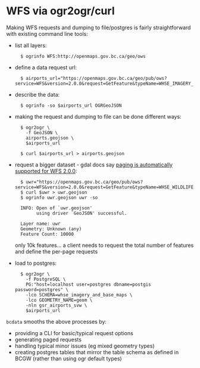 # WFS via ogr2ogr/curl

Making WFS requests and dumping to file/postgres is fairly straightforward with existing command line tools:

- list all layers:

        $ ogrinfo WFS:http://openmaps.gov.bc.ca/geo/ows

- define a data request url:

        $ airports_url="https://openmaps.gov.bc.ca/geo/pub/ows?service=WFS&version=2.0.0&request=GetFeature&typeName=WHSE_IMAGERY_AND_BASE_MAPS.GSR_AIRPORTS_SVW&outputFormat=json&SRSNAME=epsg%3A3005"

- describe the data:
  
        $ ogrinfo -so $airports_url OGRGeoJSON

- making the request and dumping to file can be done different ways:
  
        $ ogr2ogr \
          -f GeoJSON \
          airports.geojson \
          $airports_url

        $ curl $airports_url > airports.geojson

- request a bigger dataset - gdal docs say [paging is automatically supported for WFS 2.0.0](https://gdal.org/drivers/vector/wfs.html#paging-with-wfs-2-0):

        $ uwr="https://openmaps.gov.bc.ca/geo/pub/ows?service=WFS&version=2.0.0&request=GetFeature&typeName=WHSE_WILDLIFE_MANAGEMENT.WCP_UNGULATE_WINTER_RANGE_SP&outputFormat=json&SRSNAME=epsg%3A3005"
        $ curl $uwr > uwr.geojson
        $ ogrinfo uwr.geojson uwr -so

        INFO: Open of `uwr.geojson'
              using driver `GeoJSON' successful.

        Layer name: uwr
        Geometry: Unknown (any)
        Feature Count: 10000

    only 10k features... a client needs to request the total number of features and define the per-page requests

- load to postgres:
    
        $ ogr2ogr \
          -f PostgreSQL \
          PG:"host=localhost user=postgres dbname=postgis password=postgres" \
          -lco SCHEMA=whse_imagery_and_base_maps \
          -lco GEOMETRY_NAME=geom \
          -nln gsr_airports_svw \
          $airports_url


`bcdata` smooths the above processes by:

- providing a CLI for basic/typical request options
- generating paged requests
- handling typical minor issues (eg mixed geometry types)
- creating postgres tables that mirror the table schema as defined in BCGW (rather than using ogr default types)